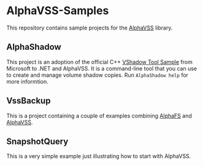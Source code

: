 # AlphaVSS-Samples

This repository contains sample projects for the [AlphaVSS](https://github.com/alphaleonis/AlphaVSS) library.

## AlphaShadow

This project is an adoption of the official C++ [VShadow Tool Sample](https://docs.microsoft.com/en-us/windows/win32/vss/vshadow-tool-and-sample) from Microsoft to 
.NET and AlphaVSS.  It  is a command-line tool that you can use to create and manage volume shadow copies.  Run `AlphaShadow help` for more informtion.

## VssBackup

This is a project containing a couple of examples combining [AlphaFS](https://github.com/alphaleonis/AlphaVSS) and [AlphaVSS](https://github.com/alphaleonis/AlphaVSS).

## SnapshotQuery

This is a very simple example just illustrating how to start with AlphaVSS.



